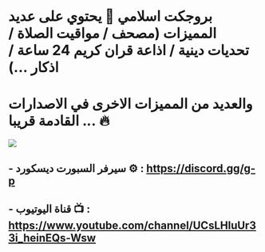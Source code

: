 # بروجكت اسلامي 🕌 يحتوي على عديد المميزات (مصحف / مواقيت الصلاة / تحديات دينية / اذاعة قران كريم 24 ساعة / اذكار ...) 
# والعديد من المميزات الاخرى في الاصدارات القادمة قريبا ... 🔥
<img src="https://media.discordapp.net/attachments/1132976423943028798/1222847629256298587/New_Project_1_1.png" />

## - سيرفر السبورت ديسكورد ⚙️ : https://discord.gg/g-p
## - قناة اليوتيوب 📺 : https://www.youtube.com/channel/UCsLHluUr33i_heinEQs-Wsw
